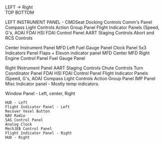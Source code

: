 LEFT -> Right  
TOP
BOTTOM


LEFT INSTRUMENT PANEL - CMDSeat
	Docking Controls
	Comm's Panel
	Compass
	Light Controls
	Action Group Panel
	Flight Indicator Panels (Speed, G's, AOA)
	FDAI
	HSI
	FDAI Control Panel
	AART
	Staging Controls
	Abort and RCS Controls

Center Instrument Panel
	MFD Left
	Fuel Gauge Panel
	Clock Panel
	5x3 Indicators Panel
	Flaps + Elevon indicator panel
	MFD Center
	MFD Right
	Engine Control Panel
	Fuel Gauge Panel

Right INstrument Panel
	AART
	Staging Controls
	Chute Controls
	Turn Coordinator Panel
	FDAI
	HSI
	FDAI Control Panel
	Flight Indicator Panels (Speed, G's, AOA)
	Compass
	Light Controls
	Action Group Panel
	IMP Panel
	Misc Indicator panel - Mostly temp indicators.

Window Panel - Left, center, Right

	HUD - Left
	Flight Indicator Panel - Left
	Recover Vesel Button
	NAV Radio
	SAS Control Panel
	Analog Clock
	MechJEB Control Panel
	Flight Indicator Panel - Right
	HUD - Right